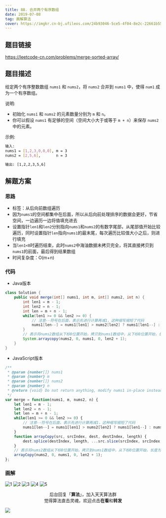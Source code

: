 ```yaml
---
title: 88. 合并两个有序数组
date: 2019-07-08
tag: 画解算法
cover: https://imgkr.cn-bj.ufileos.com/24b93046-5ce5-4f04-8e2c-22661b55b05b.png
---
```


## 题目链接

https://leetcode-cn.com/problems/merge-sorted-array/

## 题目描述

给定两个有序整数数组 `nums1` 和 `nums2`，将 `nums2` 合并到 `nums1` 中，使得 `num1` 成为一个有序数组。

说明:

- 初始化 `nums1` 和 `nums2` 的元素数量分别为 `m` 和 `n`。
- 你可以假设 `nums1` 有足够的空间（空间大小大于或等于 `m + n`）来保存 `nums2` 中的元素。

示例:

```bash
输入:
nums1 = [1,2,3,0,0,0], m = 3
nums2 = [2,5,6],       n = 3

输出: [1,2,2,3,5,6]
```

## 解题方案

### 思路

- 标签：从后向前数组遍历
- 因为`nums1`的空间都集中在后面，所以从后向前处理排序的数据会更好，节省空间，一边遍历一边将值填充进去
- 设置指针`len1`和`len2`分别指向`nums1`和`nums2`的有数字尾部，从尾部值开始比较遍历，同时设置指针`len`指向`nums1`的最末尾，每次遍历比较值大小之后，则进行填充
- 当`len1<0`时遍历结束，此时`nums2`中海油数据未拷贝完全，将其直接拷贝到`nums1`的前面，最后得到结果数组
- 时间复杂度：O(m+n)

### 代码

- Java版本

```Java
class Solution {
    public void merge(int[] nums1, int m, int[] nums2, int n) {
        int len1 = m - 1;
        int len2 = n - 1;
        int len = m + n - 1;
        while(len1 >= 0 && len2 >= 0) {
            // 注意--符号在后面，表示先进行计算再减1，这种缩写缩短了代码
            nums1[len--] = nums1[len1] > nums2[len2] ? nums1[len1--] : nums2[len2--];
        }
        // 表示将nums2数组从下标0位置开始，拷贝到nums1数组中，从下标0位置开始，长度为len2+1
        System.arraycopy(nums2, 0, nums1, 0, len2 + 1);
    }
}
```

- JavaScript版本

```JavaScript
/**
 * @param {number[]} nums1
 * @param {number} m
 * @param {number[]} nums2
 * @param {number} n
 * @return {void} Do not return anything, modify nums1 in-place instead.
 */
var merge = function(nums1, m, nums2, n) {
    let len1 = m - 1;
    let len2 = n - 1;
    let len = m + n - 1;
    while(len1 >= 0 && len2 >= 0) {
        // 注意--符号在后面，表示先进行计算再减1，这种缩写缩短了代码
        nums1[len--] = nums1[len1] > nums2[len2] ? nums1[len1--] : nums2[len2--];
    }
    function arrayCopy(src, srcIndex, dest, destIndex, length) {
        dest.splice(destIndex, length, ...src.slice(srcIndex, srcIndex + length));
    }
    // 表示将nums2数组从下标0位置开始，拷贝到nums1数组中，从下标0位置开始，长度为len2+1
    arrayCopy(nums2, 0, nums1, 0, len2 + 1);
};
```


### 画解

![1](https://imgkr.cn-bj.ufileos.com/d75e4233-024c-46d9-b567-c558355de5a8.png)
![2](https://imgkr.cn-bj.ufileos.com/098f7e27-d419-4632-9f67-ecd4657f531c.png)
![3](https://imgkr.cn-bj.ufileos.com/f0f45b95-b1b8-4030-8381-a4f3467d0043.png)
![4](https://imgkr.cn-bj.ufileos.com/c563db80-86ac-4c11-8c3f-4d3c58007278.png)
![5](https://imgkr.cn-bj.ufileos.com/24b93046-5ce5-4f04-8e2c-22661b55b05b.png)


<span style="display:block;text-align:center;">后台回复「<strong>算法</strong>」，加入天天算法群</span>
<span style="display:block;text-align:center;">觉得算法直击灵魂，欢迎点击<strong>在看</strong>和<strong>转发</strong></span>

![](https://imgkr.cn-bj.ufileos.com/741c4d5c-cfb4-43d9-858b-146661b590df.gif)